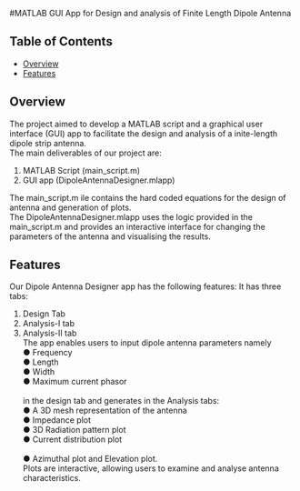 #MATLAB GUI App for Design and analysis of Finite Length Dipole Antenna <br />

## Table of Contents<br />

- [Overview](#Overview) <br />
- [Features](#Features) <br />

## Overview
The project aimed to develop a MATLAB script and a graphical user interface (GUI) app to facilitate the design and analysis of a  inite-length dipole strip antenna. <br />
The main deliverables of our project are: <br />
1. MATLAB Script (main_script.m) <br />
2. GUI app (DipoleAntennaDesigner.mlapp) <br />

The main_script.m  ile contains the hard coded equations for the design of antenna and generation of plots. <br />
The DipoleAntennaDesigner.mlapp uses the logic provided in the main_script.m and provides an interactive interface for changing the parameters of the antenna and visualising the results.<br />

## Features <br />
Our Dipole Antenna Designer app has the following features: It has three tabs: <br />
1. Design Tab <br />
2. Analysis-I tab <br />
3. Analysis-II tab <br />
The app enables users to input dipole antenna parameters namely <br />
● Frequency <br />
● Length <br />
● Width <br />
● Maximum current phasor <br />  
in the design tab and generates in the Analysis tabs: <br /> 
● A 3D mesh representation of the antenna <br />
● Impedance plot <br />
● 3D Radiation pattern plot <br /> 
● Current distribution plot <br />  
● Azimuthal plot and Elevation plot. <br /> 
Plots are interactive, allowing users to examine and analyse antenna characteristics. 



